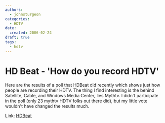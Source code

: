 ```yaml
---
authors:
  - johnsturgeon
categories:
  - HDTV
date:
  created: 2006-02-24
draft: true
tags:
  - hdtv
---
```


# HD Beat - 'How do you record HDTV'

  
Here are the results of a poll that HDBeat did recently which shows just how people are recording their HDTV. The thing I find interesting is the behind Satellite, Cable, and Windows Media Center, lies Mythtv. I didn't participate in the poll (only 23 mythtv HDTV folks out there did), but my little vote wouldn't have changed the results much.  
  
Link: [HDBeat](http://www.hdbeat.com/2006/02/22/hdtv-recording-poll-results/)  
  
